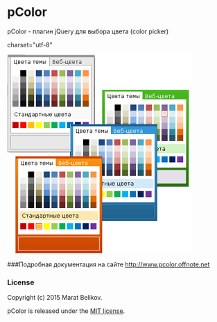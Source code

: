 # pColor
pColor - плагин jQuery для выбора цвета (color picker)

charset="utf-8"

![screenshot](screenshot.png)


###Подробная документация на сайте 
http://www.pcolor.offnote.net

### License

Copyright (c) 2015 Marat Belikov.


pColor is released under the [MIT license](https://github.com/offnote/pColor/blob/master/LICENSE.md).

